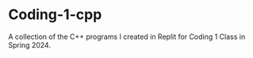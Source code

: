 # Coding-1-cpp
A collection of the C++ programs I created in Replit for Coding 1 Class in Spring 2024.
